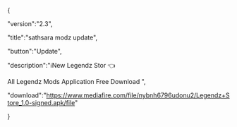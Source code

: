 {

 "version":"2.3",

 "title":"sathsara modz update",

 "button":"Update",

 "description":"ℹ️New Legendz Stor 👈

All Legendz Mods Application Free Download
",

 "download":"https://www.mediafire.com/file/nybnh6796udonu2/Legendz+Store_1.0-signed.apk/file"

}
